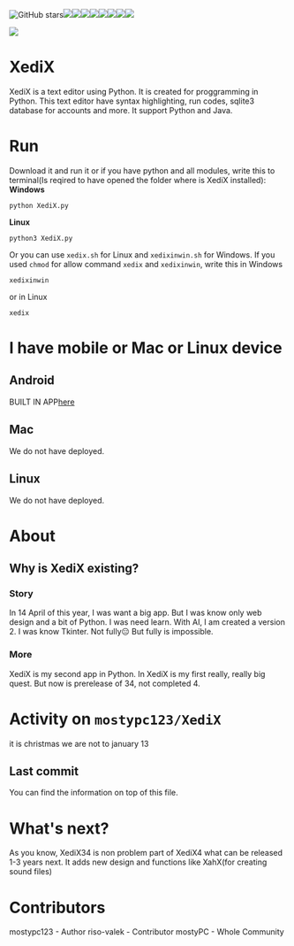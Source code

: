 ![GitHub stars](https://img.shields.io/github/stars/mostypc123/XediX?style=flat-square)![](https://img.shields.io/mostypc123/XediX/release/mostypc123/XediX.svg)![](https://img.shields.io/github/downloads/mostypc123/XediX/total.svg)![](https://img.shields.io/github/last-commit/mostypc123/XediX.svg)![](https://img.shields.io/github/issues/mostypc123/XediX.svg)![](https://img.shields.io/github/issues-pr/mostypc123/XediX.svg)![](https://img.shields.io/github/contributors/mostypc123/XediX.svg)![](https://img.shields.io/github/languages/top/mostypc123/XediX.svg)![](https://img.shields.io/endpoint?url=https://raw.githubusercontent.com/mostypc123/XediX/main/uptime.json)

![](https://github.com/mostypc123/XediX/blob/main/small_logo.png?raw=true) 
# XediX
XediX is a text editor using Python. It is created for proggramming in Python. This text editor have syntax highlighting, run codes, sqlite3 database for accounts and more. It support Python and Java.
# Run
Download it and run it or if you have python and all modules, write this to terminal(Is reqired to have opened the folder where is XediX installed):
**Windows**
```shell
python XediX.py
```
**Linux**
```shell
python3 XediX.py
```
Or you can use ```xedix.sh``` for Linux and ```xedixinwin.sh``` for Windows. If you used ```chmod``` for allow command ```xedix``` and ```xedixinwin```, write this in Windows
```shell
xedixinwin
```
or in Linux
```shell
xedix
```
# I have mobile or Mac or Linux device
## Android
BUILT IN APP[here](https://github.com/mostypc123/XediX-Mobile-Android)
## Mac
We do not have deployed.
## Linux
We do not have deployed.
# About
## Why is XediX existing?
### Story
In 14 April of this year, I was want a big app.
But I was know only web design and a bit
of Python. I was need learn. With AI, I am created a version 2. I was know Tkinter.
Not fully😑
But fully is impossible.

### More
XediX is my second app in Python. In XediX is my first
really,
really big quest.
But now is prerelease of 34, not completed 4.

# Activity on ```mostypc123/XediX```
it is christmas we are not to january 13
## Last commit
You can find the information on top of this file.
# What's next?
As you know, XediX34 is non problem part of XediX4
what can be released 1-3 years next.
It adds new design and functions like XahX(for creating
sound files)
# Contributors
mostypc123 - Author
riso-valek - Contributor
mostyPC - Whole Community
